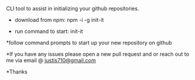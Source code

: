 CLI tool to assist in initializing your github repositories.

* download from npm: npm -i -g init-it

* run command to start: init-it

*follow command prompts to start up your new repository on github

*If you have any issues please open a new pull request and or reach out to me via email @ justis710@gmail.com

*Thanks
